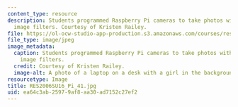 ```yaml
---
content_type: resource
description: Students programmed Raspberry Pi cameras to take photos with different
  image filters. Courtesy of Kristen Railey.
file: https://ol-ocw-studio-app-production.s3.amazonaws.com/courses/res-2-006-girls-who-build-cameras-summer-2016/ea64c3ab25979af8aa30ad7152c27ef2_RES2006SU16_Pi_41.jpg
file_type: image/jpeg
image_metadata:
  caption: Students programmed Raspberry Pi cameras to take photos with different
    image filters.
  credit: Courtesy of Kristen Railey.
  image-alt: A photo of a laptop on a desk with a girl in the background.
resourcetype: Image
title: RES2006SU16_Pi_41.jpg
uid: ea64c3ab-2597-9af8-aa30-ad7152c27ef2
---
```

